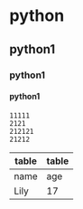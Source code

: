 # python

## python1

### python1

#### python1

```
11111
2121
212121
21212

```

|  table   | table  |
|  ----  | ----  |
| name  | age |
| Lily  | 17 |